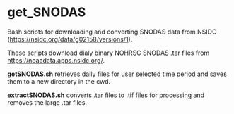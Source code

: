 # get_SNODAS
Bash scripts for downloading and converting SNODAS data from NSIDC (https://nsidc.org/data/g02158/versions/1).

These scripts download dialy binary NOHRSC SNODAS .tar files from https://noaadata.apps.nsidc.org/.

**getSNODAS.sh** retrieves daily files for user selected time period and saves them to a new directory in the cwd. 

**extractSNODAS.sh** converts .tar files to .tif files for processing and removes the large .tar files. 
